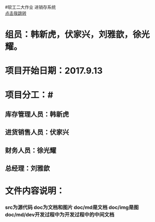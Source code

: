 #软工二大作业 进销存系统<br>
<a href="#mingzi">点击我跳转</a>






# 组员：韩新虎，伏家兴，刘雅歆，徐光耀。
# 项目开始日期：2017.9.13

# 项目分工：#

## 库存管理人员：韩新虎

## 进货销售人员：伏家兴

## 财务人员：徐光耀

## 总经理：刘雅歆

# 文件内容说明：

### src为源代码 doc为文档和图片  doc/md是文档 doc/img是图 doc/md/dev开发过程中为开发过程中的中间文档<br><br><br><br><br><br><br><br><br><br><br><br><br><br><br><br>
<a name="mingzi"></a> 


​    
